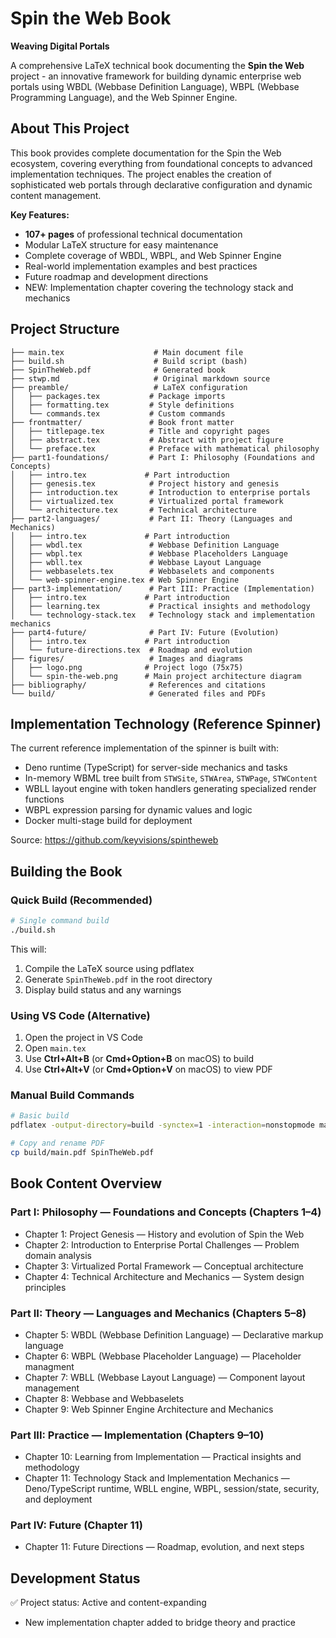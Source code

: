 # Spin the Web Book

**Weaving Digital Portals**

A comprehensive LaTeX technical book documenting the **Spin the Web** project - an innovative framework for building dynamic enterprise web portals using WBDL (Webbase Definition Language), WBPL (Webbase Programming Language), and the Web Spinner Engine.

## About This Project

This book provides complete documentation for the Spin the Web ecosystem, covering everything from foundational concepts to advanced implementation techniques. The project enables the creation of sophisticated web portals through declarative configuration and dynamic content management.

**Key Features:**
- **107+ pages** of professional technical documentation
- Modular LaTeX structure for easy maintenance
- Complete coverage of WBDL, WBPL, and Web Spinner Engine
- Real-world implementation examples and best practices
- Future roadmap and development directions
- NEW: Implementation chapter covering the technology stack and mechanics

## Project Structure

```
├── main.tex                    # Main document file
├── build.sh                    # Build script (bash)
├── SpinTheWeb.pdf              # Generated book
├── stwp.md                     # Original markdown source
├── preamble/                   # LaTeX configuration
│   ├── packages.tex           # Package imports
│   ├── formatting.tex         # Style definitions
│   └── commands.tex           # Custom commands
├── frontmatter/               # Book front matter
│   ├── titlepage.tex          # Title and copyright pages
│   ├── abstract.tex           # Abstract with project figure
│   └── preface.tex            # Preface with mathematical philosophy
├── part1-foundations/         # Part I: Philosophy (Foundations and Concepts)
│   ├── intro.tex             # Part introduction
│   ├── genesis.tex            # Project history and genesis
│   ├── introduction.tex       # Introduction to enterprise portals
│   ├── virtualized.tex        # Virtualized portal framework
│   └── architecture.tex       # Technical architecture
├── part2-languages/           # Part II: Theory (Languages and Mechanics)
│   ├── intro.tex             # Part introduction
│   ├── wbdl.tex               # Webbase Definition Language
│   ├── wbpl.tex               # Webbase Placeholders Language
│   ├── wbll.tex               # Webbase Layout Language
│   ├── webbaselets.tex        # Webbaselets and components
│   └── web-spinner-engine.tex # Web Spinner Engine
├── part3-implementation/      # Part III: Practice (Implementation)
│   ├── intro.tex             # Part introduction
│   ├── learning.tex           # Practical insights and methodology
│   └── technology-stack.tex   # Technology stack and implementation mechanics
├── part4-future/              # Part IV: Future (Evolution)
│   ├── intro.tex             # Part introduction
│   └── future-directions.tex  # Roadmap and evolution
├── figures/                   # Images and diagrams
│   ├── logo.png              # Project logo (75x75)
│   └── spin-the-web.png      # Main project architecture diagram
├── bibliography/              # References and citations
└── build/                     # Generated files and PDFs
```

## Implementation Technology (Reference Spinner)
The current reference implementation of the spinner is built with:
- Deno runtime (TypeScript) for server-side mechanics and tasks
- In-memory WBML tree built from `STWSite`, `STWArea`, `STWPage`, `STWContent`
- WBLL layout engine with token handlers generating specialized render functions
- WBPL expression parsing for dynamic values and logic
- Docker multi-stage build for deployment

Source: https://github.com/keyvisions/spintheweb

## Building the Book

### Quick Build (Recommended)

```bash
# Single command build
./build.sh
```

This will:
1. Compile the LaTeX source using pdflatex
2. Generate `SpinTheWeb.pdf` in the root directory
3. Display build status and any warnings

### Using VS Code (Alternative)

1. Open the project in VS Code
2. Open `main.tex`
3. Use **Ctrl+Alt+B** (or **Cmd+Option+B** on macOS) to build
4. Use **Ctrl+Alt+V** (or **Cmd+Option+V** on macOS) to view PDF

### Manual Build Commands

```bash
# Basic build
pdflatex -output-directory=build -synctex=1 -interaction=nonstopmode main.tex

# Copy and rename PDF
cp build/main.pdf SpinTheWeb.pdf
```

## Book Content Overview

### Part I: Philosophy — Foundations and Concepts (Chapters 1–4)
- Chapter 1: Project Genesis — History and evolution of Spin the Web
- Chapter 2: Introduction to Enterprise Portal Challenges — Problem domain analysis
- Chapter 3: Virtualized Portal Framework — Conceptual architecture
- Chapter 4: Technical Architecture and Mechanics — System design principles

### Part II: Theory — Languages and Mechanics (Chapters 5–8)
- Chapter 5: WBDL (Webbase Definition Language) — Declarative markup language
- Chapter 6: WBPL (Webbase Placeholder Language) — Placeholder managment
- Chapter 7: WBLL (Webbase Layout Language) — Component layout management
- Chapter 8: Webbase and Webbaselets
- Chapter 9: Web Spinner Engine Architecture and Mechanics

### Part III: Practice — Implementation (Chapters 9–10)
- Chapter 10: Learning from Implementation — Practical insights and methodology
- Chapter 11: Technology Stack and Implementation Mechanics — Deno/TypeScript runtime, WBLL engine, WBPL, session/state, security, and deployment

### Part IV: Future (Chapter 11)
- Chapter 11: Future Directions — Roadmap, evolution, and next steps

## Development Status

✅ Project status: Active and content-expanding
- New implementation chapter added to bridge theory and practice
